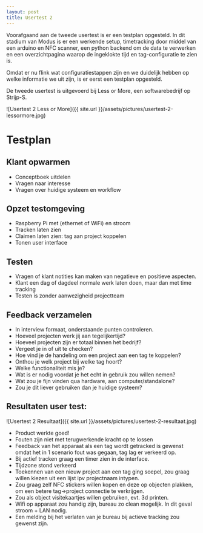 ```yaml
---
layout: post
title: Usertest 2
---
```


Voorafgaand aan de tweede usertest is er een testplan opgesteld. In dit stadium van Modus is er een werkende setup, timetracking door middel van een arduino en NFC scanner, een python backend om de data te verwerken en een overzichtpagina waarop de ingeklokte tijd en tag-configuratie te zien is.


Omdat er nu flink wat configuratiestappen zijn en we duidelijk hebben op welke informatie we uit zijn, is er eerst een testplan opgesteld.


De tweede usertest is uitgevoerd bij Less or More, een softwarebedrijf op Strijp-S.


![Usertest 2 Less or More]({{ site.url }}/assets/pictures/usertest-2-lessormore.jpg)


# Testplan

## Klant opwarmen

- Conceptboek uitdelen
- Vragen naar interesse
- Vragen over huidige systeem en workflow

## Opzet testomgeving
- Raspberry Pi met (ethernet of WiFi) en stroom
- Tracken laten zien
- Claimen laten zien: tag aan project koppelen
- Tonen user interface

## Testen
- Vragen of klant notities kan maken van negatieve en positieve aspecten.
- Klant een dag of dagdeel normale werk laten doen, maar dan met time tracking
- Testen is zonder aanwezigheid projectteam

## Feedback verzamelen

- In interview formaat, onderstaande punten controleren.
- Hoeveel projecten werk jij aan tegelijkertijd?
- Hoeveel projecten zijn er totaal binnen het bedrijf?
- Vergeet je in of uit te checken?
- Hoe vind je de handeling om een project aan een tag te koppelen?
- Onthou je welk project bij welke tag hoort?
- Welke functionaliteit mis je?
- Wat is er nodig voordat je het echt in gebruik zou willen nemen?
- Wat zou je fijn vinden qua hardware, aan computer/standalone?
- Zou je dit liever gebruiken dan je huidige systeem?

## Resultaten user test:


![Usertest 2 Resultaat]({{ site.url }}/assets/pictures/usertest-2-resultaat.jpg)


- Product werkte goed!
- Fouten zijn niet met terugwerkende kracht op te lossen
- Feedback van het apparaat als een tag wordt getracked is gewenst omdat het in 1 scenario fout was gegaan, tag lag er verkeerd op.
- Bij actief tracken graag een timer zien in de interface.
- Tijdzone stond verkeerd
- Toekennen van een nieuw project aan een tag ging soepel, zou graag willen kiezen uit een lijst ipv projectnaam intypen.
- Zou graag zelf NFC stickers willen kopen en deze op objecten plakken, om een betere tag->project connectie te verkrijgen.
- Zou als object visitekaartjes willen gebruiken, evt. 3d printen.
- Wifi op apparaat zou handig zijn, bureau zo clean mogelijk. In dit geval stroom + LAN nodig.
- Een melding bij het verlaten van je bureau bij actieve tracking zou gewenst zijn.




